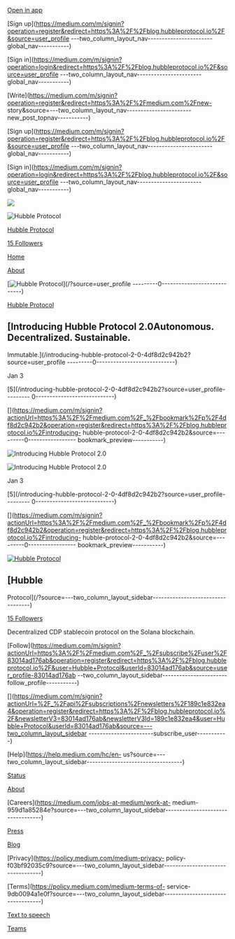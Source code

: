 [Open in
app](https://rsci.app.link/?%24canonical_url=https%3A%2F%2Fmedium.com%2F&%7Efeature=LoOpenInAppButton&%7Echannel=ShowUser&source=---two_column_layout_nav----------------------------------)

[Sign
up](https://medium.com/m/signin?operation=register&redirect=https%3A%2F%2Fblog.hubbleprotocol.io%2F&source=user_profile
---two_column_layout_nav-----------------------global_nav-----------)

[Sign
in](https://medium.com/m/signin?operation=login&redirect=https%3A%2F%2Fblog.hubbleprotocol.io%2F&source=user_profile
---two_column_layout_nav-----------------------global_nav-----------)

[](https://medium.com/?source=---two_column_layout_nav----------------------------------)

[Write](https://medium.com/m/signin?operation=register&redirect=https%3A%2F%2Fmedium.com%2Fnew-
story&source=---two_column_layout_nav-----------------------
new_post_topnav-----------)

[](https://medium.com/search?source=---two_column_layout_nav----------------------------------)

[Sign
up](https://medium.com/m/signin?operation=register&redirect=https%3A%2F%2Fblog.hubbleprotocol.io%2F&source=user_profile
---two_column_layout_nav-----------------------global_nav-----------)

[Sign
in](https://medium.com/m/signin?operation=login&redirect=https%3A%2F%2Fblog.hubbleprotocol.io%2F&source=user_profile
---two_column_layout_nav-----------------------global_nav-----------)

![](https://miro.medium.com/v2/resize:fill:64:64/1*dmbNkD5D-u45r44go_cf0g.png)

![Hubble
Protocol](https://miro.medium.com/v2/resize:fill:96:96/1*HHvEKlMAw8fpEzNusLHW1Q.png)

[Hubble Protocol](/?source=user_profile-------------------------------------)

[15
Followers](/followers?source=user_profile-------------------------------------)

[Home](/?source=user_profile-------------------------------------)

[About](/about?source=user_profile-------------------------------------)

[![Hubble
Protocol](https://miro.medium.com/v2/resize:fill:40:40/1*HHvEKlMAw8fpEzNusLHW1Q.png)](/?source=user_profile
---------0----------------------------)

[Hubble Protocol](/?source=user_profile---------0----------------------------)

## [Introducing Hubble Protocol 2.0Autonomous. Decentralized. Sustainable.
Immutable.](/introducing-hubble-protocol-2-0-4df8d2c942b2?source=user_profile
---------0----------------------------)

Jan 3

[5](/introducing-hubble-protocol-2-0-4df8d2c942b2?source=user_profile---------
0----------------------------)

[](https://medium.com/m/signin?actionUrl=https%3A%2F%2Fmedium.com%2F_%2Fbookmark%2Fp%2F4df8d2c942b2&operation=register&redirect=https%3A%2F%2Fblog.hubbleprotocol.io%2Fintroducing-
hubble-protocol-2-0-4df8d2c942b2&source=---------0-----------------
bookmark_preview-----------)

![Introducing Hubble Protocol
2.0](https://miro.medium.com/v2/resize:fill:160:106/1*7SebXX8i7klFCFU37hKlnA.png)

![Introducing Hubble Protocol
2.0](https://miro.medium.com/v2/resize:fill:320:214/1*7SebXX8i7klFCFU37hKlnA.png)

Jan 3

[5](/introducing-hubble-protocol-2-0-4df8d2c942b2?source=user_profile---------
0----------------------------)

[](https://medium.com/m/signin?actionUrl=https%3A%2F%2Fmedium.com%2F_%2Fbookmark%2Fp%2F4df8d2c942b2&operation=register&redirect=https%3A%2F%2Fblog.hubbleprotocol.io%2Fintroducing-
hubble-protocol-2-0-4df8d2c942b2&source=---------0-----------------
bookmark_preview-----------)

[![Hubble
Protocol](https://miro.medium.com/v2/resize:fill:176:176/1*HHvEKlMAw8fpEzNusLHW1Q.png)](/?source=---two_column_layout_sidebar----------------------------------)

## [Hubble
Protocol](/?source=---two_column_layout_sidebar----------------------------------)

[15
Followers](/followers?source=---two_column_layout_sidebar----------------------------------)

Decentralized CDP stablecoin protocol on the Solana blockchain.

[Follow](https://medium.com/m/signin?actionUrl=https%3A%2F%2Fmedium.com%2F_%2Fsubscribe%2Fuser%2F83014ad176ab&operation=register&redirect=https%3A%2F%2Fblog.hubbleprotocol.io%2F&user=Hubble+Protocol&userId=83014ad176ab&source=user_profile-83014ad176ab
--two_column_layout_sidebar-----------------------follow_profile-----------)

[](https://medium.com/m/signin?actionUrl=%2F_%2Fapi%2Fsubscriptions%2Fnewsletters%2F189c1e832ea4&operation=register&redirect=https%3A%2F%2Fblog.hubbleprotocol.io%2F&newsletterV3=83014ad176ab&newsletterV3Id=189c1e832ea4&user=Hubble+Protocol&userId=83014ad176ab&source=---two_column_layout_sidebar
-----------------------subscribe_user-----------)

[Help](https://help.medium.com/hc/en-
us?source=---two_column_layout_sidebar----------------------------------)

[Status](https://medium.statuspage.io/?source=---two_column_layout_sidebar----------------------------------)

[About](https://medium.com/about?autoplay=1&source=---two_column_layout_sidebar----------------------------------)

[Careers](https://medium.com/jobs-at-medium/work-at-
medium-959d1a85284e?source=---two_column_layout_sidebar----------------------------------)

[Press](mailto:pressinquiries@medium.com?source=---two_column_layout_sidebar----------------------------------)

[Blog](https://blog.medium.com/?source=---two_column_layout_sidebar----------------------------------)

[Privacy](https://policy.medium.com/medium-privacy-
policy-f03bf92035c9?source=---two_column_layout_sidebar----------------------------------)

[Terms](https://policy.medium.com/medium-terms-of-
service-9db0094a1e0f?source=---two_column_layout_sidebar----------------------------------)

[Text to
speech](https://speechify.com/medium?source=---two_column_layout_sidebar----------------------------------)

[Teams](https://medium.com/business?source=---two_column_layout_sidebar----------------------------------)

